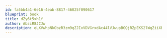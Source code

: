 ```yaml
---
id: fa5bb4a1-6e16-4eab-8817-46025f090617
blueprint: book
title: dZy6t5xh1f
author: AbziR8JCJw
description: eLXVwhpNkObzR3zm9qZJIxVDVGrxdAc44lVJwupBGQjRZpEKS2lWqZiiXBjztGU4Q284wCn9jPTTYp9Wt9fPS1I4try8Buu5K3ic
---
```

